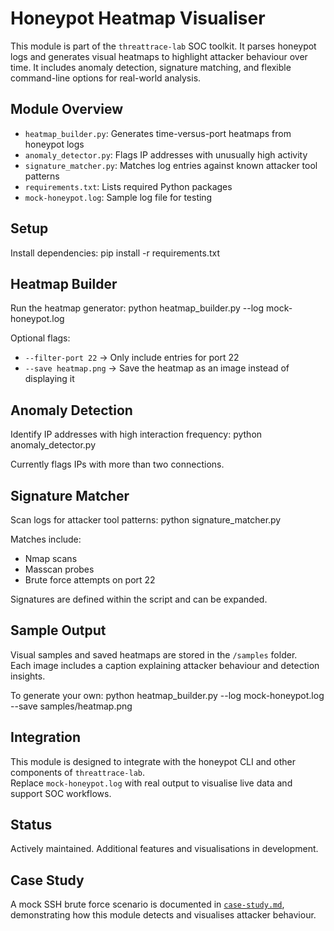 # Honeypot Heatmap Visualiser

This module is part of the `threattrace-lab` SOC toolkit. It parses honeypot logs and generates visual heatmaps to highlight attacker behaviour over time. It includes anomaly detection, signature matching, and flexible command-line options for real-world analysis.

## Module Overview

- `heatmap_builder.py`: Generates time-versus-port heatmaps from honeypot logs  
- `anomaly_detector.py`: Flags IP addresses with unusually high activity  
- `signature_matcher.py`: Matches log entries against known attacker tool patterns  
- `requirements.txt`: Lists required Python packages  
- `mock-honeypot.log`: Sample log file for testing

## Setup

Install dependencies:
pip install -r requirements.txt

## Heatmap Builder

Run the heatmap generator:
python heatmap_builder.py --log mock-honeypot.log

Optional flags:
- `--filter-port 22` → Only include entries for port 22  
- `--save heatmap.png` → Save the heatmap as an image instead of displaying it

## Anomaly Detection

Identify IP addresses with high interaction frequency:
python anomaly_detector.py

Currently flags IPs with more than two connections.

## Signature Matcher

Scan logs for attacker tool patterns:
python signature_matcher.py

Matches include:
- Nmap scans  
- Masscan probes  
- Brute force attempts on port 22

Signatures are defined within the script and can be expanded.

## Sample Output

Visual samples and saved heatmaps are stored in the `/samples` folder.  
Each image includes a caption explaining attacker behaviour and detection insights.

To generate your own:
python heatmap_builder.py --log mock-honeypot.log --save samples/heatmap.png

## Integration

This module is designed to integrate with the honeypot CLI and other components of `threattrace-lab`.  
Replace `mock-honeypot.log` with real output to visualise live data and support SOC workflows.

## Status

Actively maintained. Additional features and visualisations in development.

## Case Study

A mock SSH brute force scenario is documented in [`case-study.md`](case-study.md), demonstrating how this module detects and visualises attacker behaviour.







   
